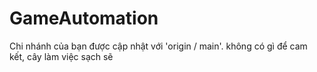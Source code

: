 # GameAutomation
Chi nhánh của bạn được cập nhật với 'origin / main'.  không có gì để cam kết, cây làm việc sạch sẽ
